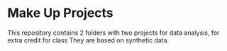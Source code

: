 # Make Up Projects
This repository contains 2 folders with two projects for data analysis, for extra credit for class
They are based on synthetic data.
